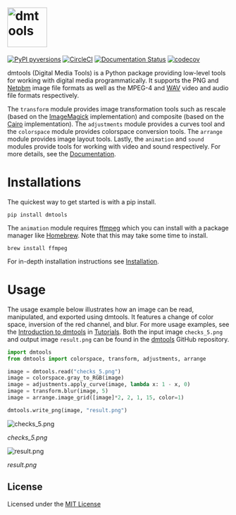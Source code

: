 # <img alt="dmtools" src="docs/branding/dmtools_dark.png" height="90">

[![PyPI pyversions](https://img.shields.io/pypi/pyversions/dmtools.svg)](https://pypi.python.org/pypi/dmtools/)
[![CircleCI](https://circleci.com/gh/henryrobbins/dmtools.svg?style=shield&circle-token=23cdbbfe0a606bd908e1a2a92bdff6f66d3e1c54)](https://app.circleci.com/pipelines/github/henryrobbins/dmtools)
[![Documentation Status](https://readthedocs.org/projects/dmtools/badge/?version=latest)](https://dmtools.readthedocs.io/en/latest/?badge=latest)
[![codecov](https://codecov.io/gh/henryrobbins/dmtools/branch/master/graphs/badge.svg)](https://codecov.io/gh/henryrobbins/dmtools)

dmtools (Digital Media Tools) is a Python package providing low-level tools for
working with digital media programmatically. It supports the PNG and [Netpbm][1]
image file formats as well as the MPEG-4 and [WAV][2] video and audio file
formats respectively.

The `transform` module provides image transformation tools such as rescale
(based on the [ImageMagick][3] implementation) and composite (based on the
[Cairo][4] implementation). The `adjustments` module provides a curves tool and
the `colorspace` module provides colorspace conversion tools. The `arrange`
module provides image layout tools. Lastly, the `animation` and `sound` modules
provide tools for working with video and sound respectively. For more details,
see the [Documentation][8].

# Installations

The quickest way to get started is with a pip install.

```
pip install dmtools
```

The `animation` module requires [ffmpeg][5] which you can install with a package
manager like [Homebrew][6]. Note that this may take some time to install.

```
brew install ffmpeg
```

For in-depth installation instructions see [Installation][7].

# Usage

The usage example below illustrates how an image can be read, manipulated,
and exported using dmtools. It features a change of color space, inversion of
the red channel, and blur. For more usage examples, see the
[Introduction to dmtools][9] in [Tutorials][10]. Both the input image
`checks_5.png` and output image `result.png` can be found in the [dmtools][11]
GitHub repository.

```python
import dmtools
from dmtools import colorspace, transform, adjustments, arrange

image = dmtools.read("checks_5.png")
image = colorspace.gray_to_RGB(image)
image = adjustments.apply_curve(image, lambda x: 1 - x, 0)
image = transform.blur(image, 5)
image = arrange.image_grid([image]*2, 2, 1, 15, color=1)

dmtools.write_png(image, "result.png")

```

![checks_5.png](checks_5.png)

*checks_5.png*

![result.png](result.png)

*result.png*

## License

Licensed under the [MIT License](https://choosealicense.com/licenses/mit/)

[1]: <http://netpbm.sourceforge.net/> "Netpbm"
[2]: <https://en.wikipedia.org/wiki/WAV> "WAV"
[3]: <https://legacy.imagemagick.org/Usage/resize/> "ImageMagick"
[4]: <https://cairographics.org/operators/> "Cairo"
[5]: <https://ffmpeg.org/about.html> "ffmpeg"
[6]: <https://brew.sh/> "Homebrew"
[7]: <https://dmtools.henryrobbins.com/en/latest/install/index.html> "Installation"
[8]: <https://dmtools.henryrobbins.com/en/latest/modules.html> "Documentation"
[9]: <https://dmtools.henryrobbins.com/en/latest/tutorials/dmtools.html> "Introduction"
[10]: <https://dmtools.henryrobbins.com/en/latest/tutorials/index.html> "Tutorials"
[11]: <https://github.com/henryrobbins/dmtools> "dmtools"
